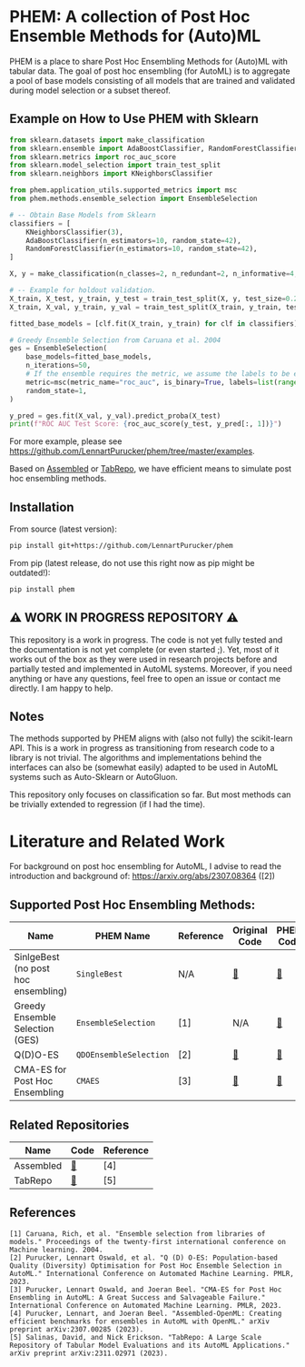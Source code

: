 # PHEM: A collection of Post Hoc Ensemble Methods for (Auto)ML

PHEM is a place to share Post Hoc Ensembling Methods for (Auto)ML with tabular data.
The goal of post hoc ensembling (for AutoML) is to aggregate a pool of base models consisting of all models that are trained and validated during model selection or a subset thereof.

## Example on How to Use PHEM with Sklearn

```python
from sklearn.datasets import make_classification
from sklearn.ensemble import AdaBoostClassifier, RandomForestClassifier
from sklearn.metrics import roc_auc_score
from sklearn.model_selection import train_test_split
from sklearn.neighbors import KNeighborsClassifier

from phem.application_utils.supported_metrics import msc
from phem.methods.ensemble_selection import EnsembleSelection

# -- Obtain Base Models from Sklearn
classifiers = [
    KNeighborsClassifier(3),
    AdaBoostClassifier(n_estimators=10, random_state=42),
    RandomForestClassifier(n_estimators=10, random_state=42),
]

X, y = make_classification(n_classes=2, n_redundant=2, n_informative=4, random_state=1)

# -- Example for holdout validation.
X_train, X_test, y_train, y_test = train_test_split(X, y, test_size=0.2, random_state=42)
X_train, X_val, y_train, y_val = train_test_split(X_train, y_train, test_size=0.2, random_state=42)

fitted_base_models = [clf.fit(X_train, y_train) for clf in classifiers]

# Greedy Ensemble Selection from Caruana et al. 2004
ges = EnsembleSelection(
    base_models=fitted_base_models,
    n_iterations=50,
    # If the ensemble requires the metric, we assume the labels to be encoded
    metric=msc(metric_name="roc_auc", is_binary=True, labels=list(range(2))),
    random_state=1,
)

y_pred = ges.fit(X_val, y_val).predict_proba(X_test)
print(f"ROC AUC Test Score: {roc_auc_score(y_test, y_pred[:, 1])}")
```

For more example, please see https://github.com/LennartPurucker/phem/tree/master/examples.

Based on [Assembled](https://github.com/ISG-Siegen/assembled) or [TabRepo](https://github.com/autogluon/tabrepo), we have efficient means to simulate post hoc ensembling methods.

## Installation

From source (latest version):
```bash
pip install git+https://github.com/LennartPurucker/phem
```

From pip (latest release, do not use this right now as pip might be outdated!):
```bash
pip install phem
```

## :warning: WORK IN PROGRESS REPOSITORY :warning:
This repository is a work in progress. The code is not yet fully tested and the documentation is not yet complete (or even started ;).
Yet, most of it works out of the box as they were used in research projects before and partially tested and implemented in AutoML systems.
Moreover, if you need anything or have any questions, feel free to open an issue or contact me directly. I am happy to help.

## Notes

The methods supported by PHEM aligns with (also not fully) the scikit-learn API.
This is a work in progress as transitioning from research code to a library is not trivial.
The algorithms and implementations behind the interfaces can also be (somewhat easily) adapted to be used in AutoML systems such as Auto-Sklearn or AutoGluon.

This repository only focuses on classification so far. But most methods can be trivially extended to regression (if I had the time).


# Literature and Related Work
For background on post hoc ensembling for AutoML, I advise to read the introduction and background of: https://arxiv.org/abs/2307.08364 ([2])


## Supported Post Hoc Ensembling Methods:
| Name                                                | PHEM Name           | Reference | Original Code                                                                                            | PHEM Code            |
|-----------------------------------------------------|---------------------|-----------|----------------------------------------------------------------------------------------------------------|----------------------|
| SinlgeBest (no post hoc ensembling)                | `SingleBest`        | N/A       | [:blue_book:](https://github.com/ISG-Siegen/assembled/blob/main/ensemble_techniques/custom/baselines.py) | [:orange_book:](https://github.com/LennartPurucker/phem/blob/master/src/phem/methods/baselines/single_best.py) |
| Greedy Ensemble Selection (GES) | `EnsembleSelection` | [1]       | N/A                                                                                                      | [:orange_book:](https://github.com/LennartPurucker/phem/blob/master/src/phem/methods/ensemble_selection/greedy_ensemble_selection.py) |
| Q(D)O-ES | `QDOEnsembleSelection` | [2]       | [:blue_book:](https://github.com/LennartPurucker/PopulationBasedQDO-PostHocEnsembleSelectionAutoML)              | [:orange_book:](https://github.com/LennartPurucker/phem/blob/master/src/phem/methods/ensemble_selection/qdo/qdo_es.py) |
| CMA-ES for Post Hoc Ensembling | `CMAES` | [3]       | [:blue_book:](https://github.com/LennartPurucker/CMA-ES-PostHocEnsemblingAutoML) | [:orange_book:](https://github.com/LennartPurucker/phem/blob/master/src/phem/methods/ensemble_weighting/cmaes.py) |

## Related Repositories
| Name                                                | Code | Reference |
|-----------------------------------------------------|------|-----------|
| Assembled | [:bookmark_tabs:](https://github.com/ISG-Siegen/assembled) | [4] |
| TabRepo | [:bookmark_tabs:](https://github.com/autogluon/tabrepo) | [5] |

## References

```text
[1] Caruana, Rich, et al. "Ensemble selection from libraries of models." Proceedings of the twenty-first international conference on Machine learning. 2004.
[2] Purucker, Lennart Oswald, et al. "Q (D) O-ES: Population-based Quality (Diversity) Optimisation for Post Hoc Ensemble Selection in AutoML." International Conference on Automated Machine Learning. PMLR, 2023.
[3] Purucker, Lennart Oswald, and Joeran Beel. "CMA-ES for Post Hoc Ensembling in AutoML: A Great Success and Salvageable Failure." International Conference on Automated Machine Learning. PMLR, 2023.
[4] Purucker, Lennart, and Joeran Beel. "Assembled-OpenML: Creating efficient benchmarks for ensembles in AutoML with OpenML." arXiv preprint arXiv:2307.00285 (2023).
[5] Salinas, David, and Nick Erickson. "TabRepo: A Large Scale Repository of Tabular Model Evaluations and its AutoML Applications." arXiv preprint arXiv:2311.02971 (2023).
```
